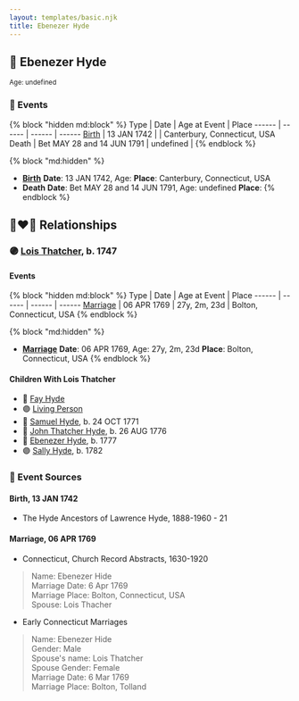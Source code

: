 ```yaml
---
layout: templates/basic.njk
title: Ebenezer Hyde
---
```

## 🔵 Ebenezer Hyde
<small>Age: undefined</small>


### 📆 Events

{% block "hidden md:block" %}
Type | Date | Age at Event | Place
------ | ------ | ------ | ------
[Birth](#event-event-2) | 13 JAN 1742 |  | Canterbury, Connecticut, USA
Death | Bet MAY 28 and 14 JUN 1791 | undefined |
{% endblock %}

{% block "md:hidden" %}
- **[Birth](#event-event-2)**
**Date**: 13 JAN 1742, Age:
**Place**: Canterbury, Connecticut, USA
- **Death**
**Date**: Bet MAY 28 and 14 JUN 1791, Age: undefined
**Place**:
{% endblock %}

## 👩‍❤️‍👨 Relationships

### 🟣 [Lois Thatcher](/people/9/92113144), b. 1747

#### Events

{% block "hidden md:block" %}
Type | Date | Age at Event | Place
------ | ------ | ------ | ------
[Marriage](#event-family-0-event-0) | 06 APR 1769 | 27y, 2m, 23d | Bolton, Connecticut, USA
{% endblock %}

{% block "md:hidden" %}
- **[Marriage](#event-family-0-event-0)**
**Date**: 06 APR 1769, Age: 27y, 2m, 23d
**Place**: Bolton, Connecticut, USA
{% endblock %}

#### Children With Lois Thatcher
* 🔵 [Fay Hyde](/people/8/87942653)
* 🟣 [Living Person](/people/9/99413171)
* 🔵 [Samuel Hyde](/people/9/99101312), b. 24 OCT 1771
* 🔵 [John Thatcher Hyde](/people/3/3310224), b. 26 AUG 1776
* 🔵 [Ebenezer Hyde](/people/9/92367136), b. 1777
* 🟣 [Sally Hyde](/people/9/93954178), b. 1782
### 📰 Event Sources

#### <a id="event-event-2"></a> Birth, 13 JAN 1742
* The Hyde Ancestors of Lawrence Hyde, 1888-1960  - 21

#### <a id="event-family-0-event-0"></a> Marriage, 06 APR 1769
* Connecticut, Church Record Abstracts, 1630-1920
>   
  > Name: Ebenezer Hide  
  > Marriage Date: 6 Apr 1769  
  > Marriage Place: Bolton, Connecticut, USA  
  > Spouse: Lois Thacher
* Early Connecticut Marriages
>   
  > Name: Ebenezer Hide  
  > Gender: Male  
  > Spouse's name: Lois Thatcher  
  > Spouse Gender: Female  
  > Marriage Date: 6 Mar 1769  
  > Marriage Place: Bolton, Tolland